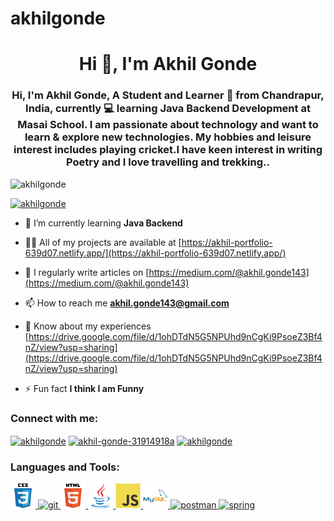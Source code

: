 # akhilgonde

<h1 align="center">Hi 👋, I'm Akhil Gonde</h1>
<h3 align="center">Hi, I'm Akhil Gonde, A Student and Learner 🚀 from Chandrapur, India, currently 💻 learning Java Backend Development at Masai School. I am passionate about technology and want to learn & explore new technologies. My hobbies and leisure interest includes playing cricket.I have keen interest in writing Poetry and I love travelling and trekking..</h3>

<p align="left"> <img src="https://komarev.com/ghpvc/?username=akhilgonde&label=Profile%20views&color=0e75b6&style=flat" alt="akhilgonde" /> </p>

<p align="left"> <a href="https://github.com/ryo-ma/github-profile-trophy"><img src="https://github-profile-trophy.vercel.app/?username=akhilgonde" alt="akhilgonde" /></a> </p>

- 🌱 I’m currently learning **Java Backend**

- 👨‍💻 All of my projects are available at [https://akhil-portfolio-639d07.netlify.app/](https://akhil-portfolio-639d07.netlify.app/)

- 📝 I regularly write articles on [https://medium.com/@akhil.gonde143](https://medium.com/@akhil.gonde143)

- 📫 How to reach me **akhil.gonde143@gmail.com**

- 📄 Know about my experiences [https://drive.google.com/file/d/1ohDTdN5G5NPUhd9nCgKi9PsoeZ3Bf4nZ/view?usp=sharing](https://drive.google.com/file/d/1ohDTdN5G5NPUhd9nCgKi9PsoeZ3Bf4nZ/view?usp=sharing)

- ⚡ Fun fact **I think I am Funny**

<h3 align="left">Connect with me:</h3>
<p align="left">
<a href="https://twitter.com/akhilgonde" target="blank"><img align="center" src="https://raw.githubusercontent.com/rahuldkjain/github-profile-readme-generator/master/src/images/icons/Social/twitter.svg" alt="akhilgonde" height="30" width="40" /></a>
<a href="https://linkedin.com/in/akhil-gonde-31914918a" target="blank"><img align="center" src="https://raw.githubusercontent.com/rahuldkjain/github-profile-readme-generator/master/src/images/icons/Social/linked-in-alt.svg" alt="akhil-gonde-31914918a" height="30" width="40" /></a>
<a href="https://instagram.com/akhilgonde" target="blank"><img align="center" src="https://raw.githubusercontent.com/rahuldkjain/github-profile-readme-generator/master/src/images/icons/Social/instagram.svg" alt="akhilgonde" height="30" width="40" /></a>
</p>

<h3 align="left">Languages and Tools:</h3>
<p align="left"> <a href="https://www.w3schools.com/css/" target="_blank" rel="noreferrer"> <img src="https://raw.githubusercontent.com/devicons/devicon/master/icons/css3/css3-original-wordmark.svg" alt="css3" width="40" height="40"/> </a> <a href="https://git-scm.com/" target="_blank" rel="noreferrer"> <img src="https://www.vectorlogo.zone/logos/git-scm/git-scm-icon.svg" alt="git" width="40" height="40"/> </a> <a href="https://www.w3.org/html/" target="_blank" rel="noreferrer"> <img src="https://raw.githubusercontent.com/devicons/devicon/master/icons/html5/html5-original-wordmark.svg" alt="html5" width="40" height="40"/> </a> <a href="https://www.java.com" target="_blank" rel="noreferrer"> <img src="https://raw.githubusercontent.com/devicons/devicon/master/icons/java/java-original.svg" alt="java" width="40" height="40"/> </a> <a href="https://developer.mozilla.org/en-US/docs/Web/JavaScript" target="_blank" rel="noreferrer"> <img src="https://raw.githubusercontent.com/devicons/devicon/master/icons/javascript/javascript-original.svg" alt="javascript" width="40" height="40"/> </a> <a href="https://www.mysql.com/" target="_blank" rel="noreferrer"> <img src="https://raw.githubusercontent.com/devicons/devicon/master/icons/mysql/mysql-original-wordmark.svg" alt="mysql" width="40" height="40"/> </a> <a href="https://postman.com" target="_blank" rel="noreferrer"> <img src="https://www.vectorlogo.zone/logos/getpostman/getpostman-icon.svg" alt="postman" width="40" height="40"/> </a> <a href="https://spring.io/" target="_blank" rel="noreferrer"> <img src="https://www.vectorlogo.zone/logos/springio/springio-icon.svg" alt="spring" width="40" height="40"/> </a> </p>
<!-- 
<p><img align="left" src="https://github-readme-stats.vercel.app/api/top-langs?username=akhilgonde&show_icons=true&locale=en&layout=compact" alt="akhilgonde" /></p>

<p>&nbsp;<img align="center" src="https://github-readme-stats.vercel.app/api?username=akhilgonde&show_icons=true&locale=en" alt="akhilgonde" /></p> -->

<!-- <p><img align="center" src="https://github-readme-streak-stats.herokuapp.com/?user=akhilgonde&" alt="akhilgonde" /></p> -->

